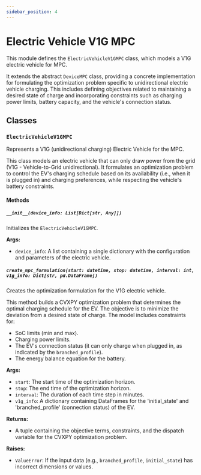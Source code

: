```yaml
---
sidebar_position: 4
---
```


# Electric Vehicle V1G MPC

This module defines the `ElectricVehicleV1GMPC` class, which models a V1G electric vehicle for MPC.

It extends the abstract `DeviceMPC` class, providing a concrete implementation for formulating the optimization problem specific to unidirectional electric vehicle charging. This includes defining objectives related to maintaining a desired state of charge and incorporating constraints such as charging power limits, battery capacity, and the vehicle's connection status.

## Classes

### `ElectricVehicleV1GMPC`

Represents a V1G (unidirectional charging) Electric Vehicle for the MPC.

This class models an electric vehicle that can only draw power from the grid (V1G - Vehicle-to-Grid unidirectional). It formulates an optimization problem to control the EV's charging schedule based on its availability (i.e., when it is plugged in) and charging preferences, while respecting the vehicle's battery constraints.

#### Methods

##### `__init__(device_info: List[Dict[str, Any]])`

Initializes the `ElectricVehicleV1GMPC`.

**Args:**

- `device_info`: A list containing a single dictionary with the configuration and parameters of the electric vehicle.

##### `create_mpc_formulation(start: datetime, stop: datetime, interval: int, v1g_info: Dict[str, pd.DataFrame])`

Creates the optimization formulation for the V1G electric vehicle.

This method builds a CVXPY optimization problem that determines the optimal charging schedule for the EV. The objective is to minimize the deviation from a desired state of charge. The model includes constraints for:
- SoC limits (min and max).
- Charging power limits.
- The EV's connection status (it can only charge when plugged in, as indicated by the `branched_profile`).
- The energy balance equation for the battery.

**Args:**

- `start`: The start time of the optimization horizon.
- `stop`: The end time of the optimization horizon.
- `interval`: The duration of each time step in minutes.
- `v1g_info`: A dictionary containing DataFrames for the 'initial_state' and 'branched_profile' (connection status) of the EV.

**Returns:**

- A tuple containing the objective terms, constraints, and the dispatch variable for the CVXPY optimization problem.

**Raises:**

- `ValueError`: If the input data (e.g., `branched_profile`, `initial_state`) has incorrect dimensions or values.